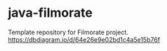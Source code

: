 # java-filmorate
Template repository for Filmorate project.
https://dbdiagram.io/d/64e26e9e02bd1c4a5e15b76f
